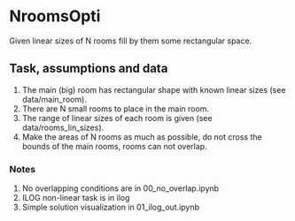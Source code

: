 # NroomsOpti
Given linear sizes of N rooms fill by them some rectangular space.

## Task, assumptions and data

1. The main (big) room has rectangular shape with known linear sizes (see data/main_room).
2. There are N small rooms to place in the main room.
3. The range of linear sizes of each room is given (see data/rooms_lin_sizes).
4. Make the areas of N rooms as much as possible, do not cross the bounds of the main rooms, rooms can not overlap.

### Notes

1. No overlapping conditions are in 00_no_overlap.ipynb
2. ILOG non-linear task is in ilog
3. Simple solution visualization in 01_ilog_out.ipynb
